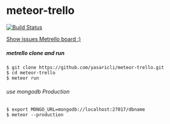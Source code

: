 meteor-trello
=============

[![Build Status](https://travis-ci.org/yasaricli/metrello.png)](https://travis-ci.org/yasaricli/metrello)


[Show issues Metrello board :)](http://metrello.yasaricli.com/board/TXQsFCu9fyMcWYxJ7)

##### metrello clone and run
    $ git clone https://github.com/yasaricli/meteor-trello.git
    $ cd meteor-trello
    $ meteor run

    
###### use mongodb Production
    $ export MONGO_URL=mongodb://localhost:27017/dbname
    $ meteor --production 

    


